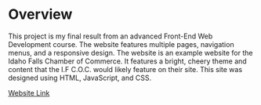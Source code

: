 # Overview

This project is my final result from an advanced Front-End Web Development course. The website features multiple pages, navigation menus, and a responsive design. The website is an example website for the Idaho Falls Chamber of Commerce. It features a bright, cheery theme and content that the I.F C.O.C. would likely feature on their site. This site was designed using HTML, JavaScript, and CSS. 


[Website Link](https://jordan1819.github.io/Advanced-Web-Development/chamber/index.html)
